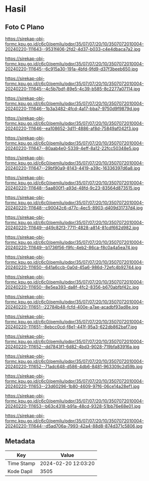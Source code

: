 # Hasil

## Foto C Plano

https://sirekap-obj-formc.kpu.go.id/c6c0/pemilu/pdpr/35/07/07/20/10/3507072010004-20240220-111643--9531f406-2fd2-4d37-b033-c4e4dbaca7a2.jpg

https://sirekap-obj-formc.kpu.go.id/c6c0/pemilu/pdpr/35/07/07/20/10/3507072010004-20240220-111645--6c915a30-191a-4bfd-9fd9-d37f3beeb650.jpg

https://sirekap-obj-formc.kpu.go.id/c6c0/pemilu/pdpr/35/07/07/20/10/3507072010004-20240220-111645--4c5b7bdf-89e5-4c39-b585-8c2277a07114.jpg

https://sirekap-obj-formc.kpu.go.id/c6c0/pemilu/pdpr/35/07/07/20/10/3507072010004-20240220-111646--1b3a3482-4fcd-4a17-bba7-9750d9f9879d.jpg

https://sirekap-obj-formc.kpu.go.id/c6c0/pemilu/pdpr/35/07/07/20/10/3507072010004-20240220-111646--ea108652-3d11-4886-af8d-75849af042f3.jpg

https://sirekap-obj-formc.kpu.go.id/c6c0/pemilu/pdpr/35/07/07/20/10/3507072010004-20240220-111647--80aab4e0-5339-4eff-8a12-22fcc50348e5.jpg

https://sirekap-obj-formc.kpu.go.id/c6c0/pemilu/pdpr/35/07/07/20/10/3507072010004-20240220-111647--29bf90a9-8143-4419-a39c-16336397d6a8.jpg

https://sirekap-obj-formc.kpu.go.id/c6c0/pemilu/pdpr/35/07/07/20/10/3507072010004-20240220-111648--5aa800f1-a93d-48fd-9c23-83564d873515.jpg

https://sirekap-obj-formc.kpu.go.id/c6c0/pemilu/pdpr/35/07/07/20/10/3507072010004-20240220-111648--c90042c6-d77c-4ec5-8903-d409d31737d4.jpg

https://sirekap-obj-formc.kpu.go.id/c6c0/pemilu/pdpr/35/07/07/20/10/3507072010004-20240220-111649--d49c82f3-7711-4828-a814-81cdf662d982.jpg

https://sirekap-obj-formc.kpu.go.id/c6c0/pemilu/pdpr/35/07/07/20/10/3507072010004-20240220-111649--b1736f56-f9fc-4eb2-86ca-f8c0a4a5ea74.jpg

https://sirekap-obj-formc.kpu.go.id/c6c0/pemilu/pdpr/35/07/07/20/10/3507072010004-20240220-111650--641a6ccb-0a0d-45a6-986d-72efc4b92744.jpg

https://sirekap-obj-formc.kpu.go.id/c6c0/pemilu/pdpr/35/07/07/20/10/3507072010004-20240220-111650--8e5ea393-da8f-4fc2-8356-b670abfbf42c.jpg

https://sirekap-obj-formc.kpu.go.id/c6c0/pemilu/pdpr/35/07/07/20/10/3507072010004-20240220-111651--22784b48-fcfd-400e-a7ae-acadbf93ad8e.jpg

https://sirekap-obj-formc.kpu.go.id/c6c0/pemilu/pdpr/35/07/07/20/10/3507072010004-20240220-111651--8ebcc0cd-f8e1-441f-95a3-622db862baf7.jpg

https://sirekap-obj-formc.kpu.go.id/c6c0/pemilu/pdpr/35/07/07/20/10/3507072010004-20240220-111652--dd7843f1-6d82-4bd3-9028-719bfa83916a.jpg

https://sirekap-obj-formc.kpu.go.id/c6c0/pemilu/pdpr/35/07/07/20/10/3507072010004-20240220-111652--71adc648-d586-4db6-8481-963309c2d59b.jpg

https://sirekap-obj-formc.kpu.go.id/c6c0/pemilu/pdpr/35/07/07/20/10/3507072010004-20240220-111653--23d60296-1b80-4609-97f6-06ce14a28ef1.jpg

https://sirekap-obj-formc.kpu.go.id/c6c0/pemilu/pdpr/35/07/07/20/10/3507072010004-20240220-111653--b63c4318-b91a-48cd-9328-51bb76e68e01.jpg

https://sirekap-obj-formc.kpu.go.id/c6c0/pemilu/pdpr/35/07/07/20/10/3507072010004-20240220-111644--d5ad706a-7993-42a4-88d8-874d371c5806.jpg


## Metadata

| Key        | Value               |
| ---------- | ------------------- |
| Time Stamp | 2024-02-20 12:03:20 |
| Kode Dapil | 3505                |



